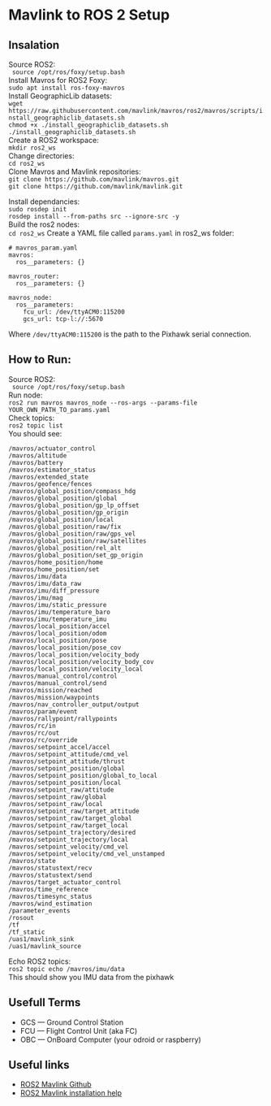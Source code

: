 # Mavlink to ROS 2 Setup
## Insalation
Source ROS2:<br>
``` source /opt/ros/foxy/setup.bash```<br>
Install Mavros for ROS2 Foxy:<br>
```sudo apt install ros-foxy-mavros```<br>
Install GeographicLib datasets:<br>
```wget https://raw.githubusercontent.com/mavlink/mavros/ros2/mavros/scripts/install_geographiclib_datasets.sh```<br>
```chmod +x ./install_geographiclib_datasets.sh```<br>
```./install_geographiclib_datasets.sh```<br>
Create a ROS2 workspace: <br>
```mkdir ros2_ws ```<br>
Change directories:<br>
```cd ros2_ws```<br>
Clone Mavros and Mavlink repositories:<br>
```git clone https://github.com/mavlink/mavros.git```<br>
```git clone https://github.com/mavlink/mavlink.git```<br>

Install dependancies:<br>
```sudo rosdep init```<br>
```rosdep install --from-paths src --ignore-src -y```<br>
Build the ros2 nodes:<br>
```cd ros2_ws```
Create a YAML file called ```params.yaml``` in ros2_ws folder:<br>
```
# mavros_param.yaml
mavros:
  ros__parameters: {}

mavros_router:
  ros__parameters: {}

mavros_node:
  ros__parameters:
    fcu_url: /dev/ttyACM0:115200
    gcs_url: tcp-l://:5670
```
Where ```/dev/ttyACM0:115200``` is the path to the Pixhawk serial connection.

## How to Run:
Source ROS2:<br>
``` source /opt/ros/foxy/setup.bash```<br>
Run node:<br>
```ros2 run mavros mavros_node --ros-args --params-file YOUR_OWN_PATH_TO_params.yaml```<br>
Check topics:<br>
```ros2 topic list```<br>
You should see:
```/diagnostics
/mavros/actuator_control
/mavros/altitude
/mavros/battery
/mavros/estimator_status
/mavros/extended_state
/mavros/geofence/fences
/mavros/global_position/compass_hdg
/mavros/global_position/global
/mavros/global_position/gp_lp_offset
/mavros/global_position/gp_origin
/mavros/global_position/local
/mavros/global_position/raw/fix
/mavros/global_position/raw/gps_vel
/mavros/global_position/raw/satellites
/mavros/global_position/rel_alt
/mavros/global_position/set_gp_origin
/mavros/home_position/home
/mavros/home_position/set
/mavros/imu/data
/mavros/imu/data_raw
/mavros/imu/diff_pressure
/mavros/imu/mag
/mavros/imu/static_pressure
/mavros/imu/temperature_baro
/mavros/imu/temperature_imu
/mavros/local_position/accel
/mavros/local_position/odom
/mavros/local_position/pose
/mavros/local_position/pose_cov
/mavros/local_position/velocity_body
/mavros/local_position/velocity_body_cov
/mavros/local_position/velocity_local
/mavros/manual_control/control
/mavros/manual_control/send
/mavros/mission/reached
/mavros/mission/waypoints
/mavros/nav_controller_output/output
/mavros/param/event
/mavros/rallypoint/rallypoints
/mavros/rc/in
/mavros/rc/out
/mavros/rc/override
/mavros/setpoint_accel/accel
/mavros/setpoint_attitude/cmd_vel
/mavros/setpoint_attitude/thrust
/mavros/setpoint_position/global
/mavros/setpoint_position/global_to_local
/mavros/setpoint_position/local
/mavros/setpoint_raw/attitude
/mavros/setpoint_raw/global
/mavros/setpoint_raw/local
/mavros/setpoint_raw/target_attitude
/mavros/setpoint_raw/target_global
/mavros/setpoint_raw/target_local
/mavros/setpoint_trajectory/desired
/mavros/setpoint_trajectory/local
/mavros/setpoint_velocity/cmd_vel
/mavros/setpoint_velocity/cmd_vel_unstamped
/mavros/state
/mavros/statustext/recv
/mavros/statustext/send
/mavros/target_actuator_control
/mavros/time_reference
/mavros/timesync_status
/mavros/wind_estimation
/parameter_events
/rosout
/tf
/tf_static
/uas1/mavlink_sink
/uas1/mavlink_source
```
Echo ROS2 topics: <br>
```ros2 topic echo /mavros/imu/data```<br>
This should show you IMU data from the pixhawk


## Usefull Terms

- GCS — Ground Control Station
- FCU — Flight Control Unit (aka FC)
- OBC — OnBoard Computer (your odroid or raspberry)

## Useful links
- [ROS2 Mavlink Github](https://github.com/mavlink/mavros/tree/ros2/mavros)
- [ROS2 Mavlink installation help](https://github.com/mavlink/mavros/issues/1582)